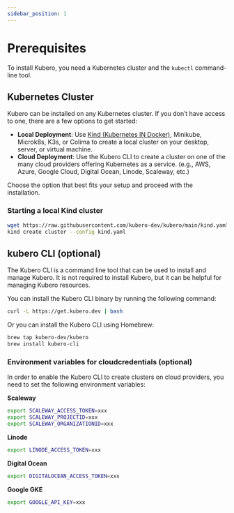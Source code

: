 ```yaml
---
sidebar_position: 1
---
```


# Prerequisites

To install Kubero, you need a Kubernetes cluster and the `kubectl` command-line tool.

## Kubernetes Cluster

Kubero can be installed on any Kubernetes cluster. If you don’t have access to one, there are a few options to get started:

- **Local Deployment**: Use [Kind (Kubernetes IN Docker)](https://kind.sigs.k8s.io/docs/user/quick-start/), Minikube, Microk8s, K3s, or Colima to create a local cluster on your desktop, server, or virtual machine.
- **Cloud Deployment**: Use the Kubero CLI to create a cluster on one of the many cloud providers offering Kubernetes as a service. (e.g., AWS, Azure, Google Cloud, Digital Ocean, Linode, Scaleway, etc.)

Choose the option that best fits your setup and proceed with the installation.

### Starting a local Kind cluster

```bash
wget https://raw.githubusercontent.com/kubero-dev/kubero/main/kind.yaml
kind create cluster --config kind.yaml
```

## kubero CLI (optional)
The Kubero CLI is a command line tool that can be used to install and manage Kubero. It is not required to install Kubero, but it can be helpful for managing Kubero resources.

You can install the Kubero CLI binary by running the following command:

```bash
curl -L https://get.kubero.dev | bash
```

Or you can install the Kubero CLI using Homebrew:

```bash
brew tap kubero-dev/kubero
brew install kubero-cli
```

### Environment variables for cloudcredentials (optional)

In order to enable the Kubero CLI to create clusters on cloud providers, you need to set the following environment variables:

**Scaleway**
```bash
export SCALEWAY_ACCESS_TOKEN=xxx
export SCALEWAY_PROJECTID=xxx
export SCALEWAY_ORGANIZATIONID=xxx
```
**Linode**
```bash
export LINODE_ACCESS_TOKEN=xxx
```
**Digital Ocean**
```bash
export DIGITALOCEAN_ACCESS_TOKEN=xxx
```
**Google GKE**
```bash
export GOOGLE_API_KEY=xxx
```